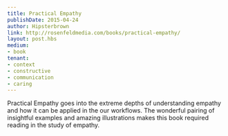 ```yaml
---
title: Practical Empathy
publishDate: 2015-04-24
author: Hipsterbrown
link: http://rosenfeldmedia.com/books/practical-empathy/
layout: post.hbs
medium:
- book
tenant:
- context
- constructive
- communication
- caring
---
```


Practical Empathy goes into the extreme depths of understanding empathy and how it can be applied in the our workflows. The wonderful pairing of insightful examples and amazing illustrations makes this book required reading in the study of empathy.
